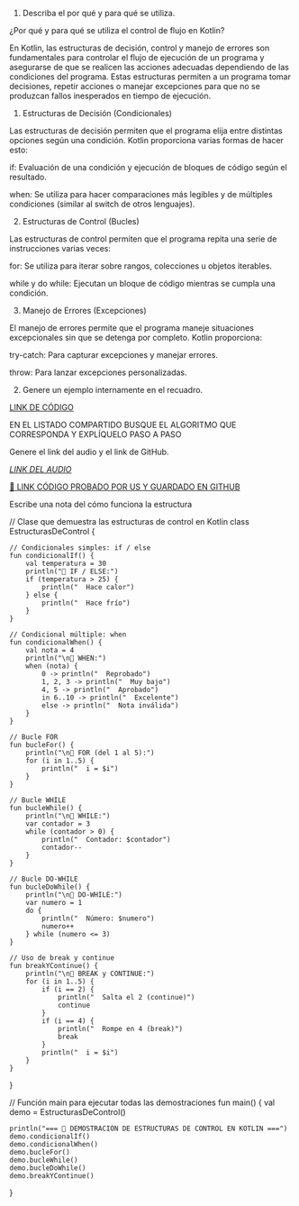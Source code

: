 1. Describa el por qué y para qué se utiliza.

¿Por qué y para qué se utiliza el control de flujo en Kotlin?

En Kotlin, las estructuras de decisión, control y manejo de errores son fundamentales para controlar el flujo de ejecución de un programa y asegurarse de que se realicen las acciones adecuadas dependiendo de las condiciones del programa. Estas estructuras permiten a un programa tomar decisiones, repetir acciones o manejar excepciones para que no se produzcan fallos inesperados en tiempo de ejecución.

1. Estructuras de Decisión (Condicionales)
   
Las estructuras de decisión permiten que el programa elija entre distintas opciones según una condición. Kotlin proporciona varias formas de hacer esto:

if: Evaluación de una condición y ejecución de bloques de código según el resultado.

when: Se utiliza para hacer comparaciones más legibles y de múltiples condiciones (similar al switch de otros lenguajes).

2. Estructuras de Control (Bucles)
   
Las estructuras de control permiten que el programa repita una serie de instrucciones varias veces:

for: Se utiliza para iterar sobre rangos, colecciones u objetos iterables.

while y do while: Ejecutan un bloque de código mientras se cumpla una condición.

3. Manejo de Errores (Excepciones)
   
El manejo de errores permite que el programa maneje situaciones excepcionales sin que se detenga por completo. Kotlin proporciona:

try-catch: Para capturar excepciones y manejar errores.

throw: Para lanzar excepciones personalizadas.

2. Genere un ejemplo internamente en el recuadro.

[LINK DE CÓDIGO](https://pl.kotl.in/bkqtjrm9Y)

EN EL LISTADO COMPARTIDO BUSQUE EL ALGORITMO QUE CORRESPONDA Y EXPLÍQUELO PASO A PASO

Genere el link del audio y el link de GitHub.

[*LINK DEL AUDIO*](https://tuenlace.com/audio.mp4)

[🔗 LINK CÓDIGO PROBADO POR US Y GUARDADO EN GITHUB](https://github.com/tu-usuario/tu-repo)

Escribe una nota del cómo funciona la estructura

// Clase que demuestra las estructuras de control en Kotlin
class EstructurasDeControl {

    // Condicionales simples: if / else
    fun condicionalIf() {
        val temperatura = 30
        println("🔹 IF / ELSE:")
        if (temperatura > 25) {
            println("  Hace calor")
        } else {
            println("  Hace frío")
        }
    }

    // Condicional múltiple: when
    fun condicionalWhen() {
        val nota = 4
        println("\n🔹 WHEN:")
        when (nota) {
            0 -> println("  Reprobado")
            1, 2, 3 -> println("  Muy bajo")
            4, 5 -> println("  Aprobado")
            in 6..10 -> println("  Excelente")
            else -> println("  Nota inválida")
        }
    }

    // Bucle FOR
    fun bucleFor() {
        println("\n🔹 FOR (del 1 al 5):")
        for (i in 1..5) {
            println("  i = $i")
        }
    }

    // Bucle WHILE
    fun bucleWhile() {
        println("\n🔹 WHILE:")
        var contador = 3
        while (contador > 0) {
            println("  Contador: $contador")
            contador--
        }
    }

    // Bucle DO-WHILE
    fun bucleDoWhile() {
        println("\n🔹 DO-WHILE:")
        var numero = 1
        do {
            println("  Número: $numero")
            numero++
        } while (numero <= 3)
    }

    // Uso de break y continue
    fun breakYContinue() {
        println("\n🔹 BREAK y CONTINUE:")
        for (i in 1..5) {
            if (i == 2) {
                println("  Salta el 2 (continue)")
                continue
            }
            if (i == 4) {
                println("  Rompe en 4 (break)")
                break
            }
            println("  i = $i")
        }
    }
}

// Función main para ejecutar todas las demostraciones
fun main() {
    val demo = EstructurasDeControl()

    println("=== 🔧 DEMOSTRACIÓN DE ESTRUCTURAS DE CONTROL EN KOTLIN ===")
    demo.condicionalIf()
    demo.condicionalWhen()
    demo.bucleFor()
    demo.bucleWhile()
    demo.bucleDoWhile()
    demo.breakYContinue()
}
